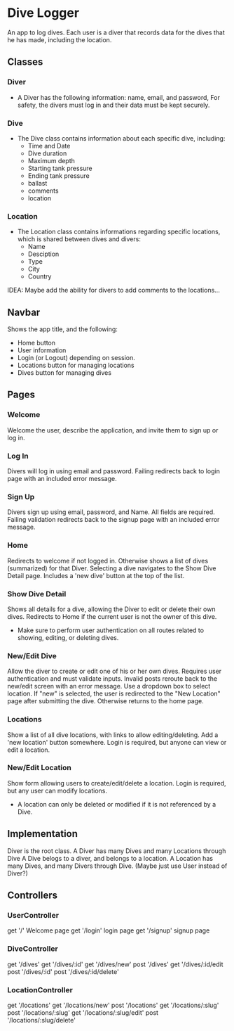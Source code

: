 # Dive Logger
An app to log dives.  Each user is a diver that records data for the dives that he has made, including the location.

## Classes
### Diver
* A Diver has the following information: name, email, and password,  For safety, the divers must log in and their data must be kept securely.

### Dive
* The Dive class contains information about each specific dive, including:
  * Time and Date
  * Dive duration
  * Maximum depth
  * Starting tank pressure
  * Ending tank pressure
  * ballast
  * comments
  * location

### Location
* The Location class contains informations regarding specific locations, which is shared between dives and divers:
  * Name
  * Desciption
  * Type
  * City
  * Country

IDEA: Maybe add the ability for divers to add comments to the locations...

## Navbar
Shows the app title, and the following:
* Home button
* User information
* Login (or Logout) depending on session.
* Locations button for managing locations
* Dives button for managing dives

## Pages
### Welcome
Welcome the user, describe the application, and invite them to sign up or log in.

### Log In
Divers will log in using email and password.  Failing redirects back to login page with an included error message.

### Sign Up
Divers sign up using email, password, and Name.  All fields are required.  Failing validation redirects back to the signup page with an included error message.

### Home
Redirects to welcome if not logged in.  Otherwise shows a list of dives (summarized) for that Diver.  Selecting a dive navigates to the Show Dive Detail page.  Includes a 'new dive' button at the top of the list.

### Show Dive Detail
Shows all details for a dive, allowing the Diver to edit or delete their own dives.  Redirects to Home if the current user is not the owner of this dive.
* Make sure to perform user authentication on all routes related to showing, editing, or deleting dives.

### New/Edit Dive
Allow the diver to create or edit one of his or her own dives.  Requires user authentication and must validate inputs.  Invalid posts reroute back to the new/edit screen with an error message.  Use a dropdown box to select location.  If "new" is selected, the user is redirected to the "New Location" page after submitting the dive.  Otherwise returns to the home page.

### Locations
Show a list of all dive locations, with links to allow editing/deleting.  Add a 'new location' button somewhere.  Login is required, but anyone can view or edit a location.

### New/Edit Location
Show form allowing users to create/edit/delete a location.  Login is required, but any user can modify locations.
* A location can only be deleted or modified if it is not referenced by a Dive.

## Implementation
Diver is the root class.  A Diver has many Dives and many Locations through Dive
A Dive belogs to a diver, and belongs to a location.
A Location has many Dives, and many Divers through Dive.
(Maybe just use User instead of Diver?)

## Controllers
### UserController
get '/' Welcome page
get '/login' login page
get '/signup' signup page

### DiveController
get '/dives'
get '/dives/:id'
get '/dives/new'
post '/dives'
get '/dives/:id/edit
post '/dives/:id'
post '/dives/:id/delete'

### LocationController
get '/locations'
get '/locations/new'
post '/locations'
get '/locations/:slug'
post '/locations/:slug'
get '/locations/:slug/edit'
post '/locations/:slug/delete'

